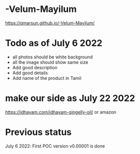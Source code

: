 # -Velum-Mayilum


https://qmarsun.github.io/-Velum-Mayilum/

# Todo as of  July 6 2022
- all photos should be white background
- all the image should show same size 
- Add good description
- Add good details 
- Add name of the product in Tamil

# make our side as July 22 2022
  https://idhayam.com/idhayam-gingelly-oil/
  or amazon
  
# Previous status
July 6 2022: First POC version  v0.00001 is done 
